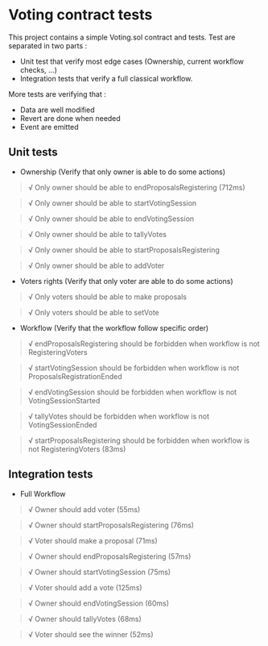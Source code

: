 # Voting contract tests

This project contains a simple Voting.sol contract and tests.
Test are separated in two parts :
- Unit test that verify most edge cases (Ownership, current workflow checks, ...)
- Integration tests that verify a full classical workflow.

More tests are verifying that :
- Data are well modified
- Revert are done when needed
- Event are emitted

## Unit tests

- Ownership (Verify that only owner is able to do some actions)
> √ Only owner should be able to endProposalsRegistering (712ms)

> √ Only owner should be able to startVotingSession

>√ Only owner should be able to endVotingSession

>√ Only owner should be able to tallyVotes

>√ Only owner should be able to startProposalsRegistering

>√ Only owner should be able to addVoter
- Voters rights (Verify that only voter are able to do some actions)
>√ Only voters should be able to make proposals

>√ Only voters should be able to setVote
- Workflow (Verify that the workflow follow specific order)
>√ endProposalsRegistering should be forbidden when workflow is not RegisteringVoters

>√ startVotingSession should be forbidden when workflow is not ProposalsRegistrationEnded

>√ endVotingSession should be forbidden when workflow is not VotingSessionStarted

>√ tallyVotes should be forbidden when workflow is not VotingSessionEnded

>√ startProposalsRegistering should be forbidden when workflow is not RegisteringVoters (83ms)

## Integration tests
- Full Workflow
>√ Owner should add voter (55ms)

>√ Owner should startProposalsRegistering (76ms)

>√ Voter should make a proposal (71ms)

>√ Owner should endProposalsRegistering (57ms)

>√ Owner should startVotingSession (75ms)

>√ Voter should add a vote (125ms)

>√ Owner should endVotingSession (60ms)

>√ Owner should tallyVotes (68ms)

>√ Voter should see the winner (52ms)